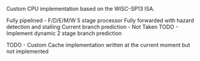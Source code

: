 Custom CPU implementation based on the WISC-SP13 ISA.

Fully pipelined - F/D/E/M/W 5 stage processor
Fully forwarded with hazard detection and stalling
Current branch prediction - Not Taken
  TODO - Implement dynamic 2 stage branch prediction
  
TODO - Custom Cache implementation written at the current moment but not implemented
